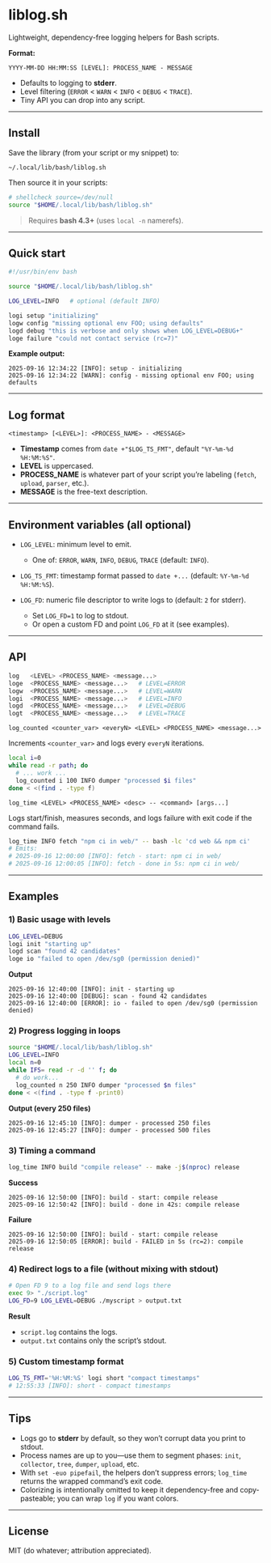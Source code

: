 # liblog.sh

Lightweight, dependency-free logging helpers for Bash scripts.

**Format:**

```
YYYY-MM-DD HH:MM:SS [LEVEL]: PROCESS_NAME - MESSAGE
```

* Defaults to logging to **stderr**.
* Level filtering (`ERROR` < `WARN` < `INFO` < `DEBUG` < `TRACE`).
* Tiny API you can drop into any script.

---

## Install

Save the library (from your script or my snippet) to:

```
~/.local/lib/bash/liblog.sh
```

Then source it in your scripts:

```bash
# shellcheck source=/dev/null
source "$HOME/.local/lib/bash/liblog.sh"
```

> Requires **bash 4.3+** (uses `local -n` namerefs).

---

## Quick start

```bash
#!/usr/bin/env bash

source "$HOME/.local/lib/bash/liblog.sh"

LOG_LEVEL=INFO   # optional (default INFO)

logi setup "initializing"
logw config "missing optional env FOO; using defaults"
logd debug "this is verbose and only shows when LOG_LEVEL=DEBUG+"
loge failure "could not contact service (rc=7)"
```

**Example output:**

```
2025-09-16 12:34:22 [INFO]: setup - initializing
2025-09-16 12:34:22 [WARN]: config - missing optional env FOO; using defaults
```

---

## Log format

```
<timestamp> [<LEVEL>]: <PROCESS_NAME> - <MESSAGE>
```

* **Timestamp** comes from `date +"$LOG_TS_FMT"`, default `"%Y-%m-%d %H:%M:%S"`.
* **LEVEL** is uppercased.
* **PROCESS\_NAME** is whatever part of your script you’re labeling (`fetch`, `upload`, `parser`, etc.).
* **MESSAGE** is the free-text description.

---

## Environment variables (all optional)

* `LOG_LEVEL`: minimum level to emit.

  * One of: `ERROR`, `WARN`, `INFO`, `DEBUG`, `TRACE` (default: `INFO`).
* `LOG_TS_FMT`: timestamp format passed to `date +...` (default: `%Y-%m-%d %H:%M:%S`).
* `LOG_FD`: numeric file descriptor to write logs to (default: `2` for stderr).

  * Set `LOG_FD=1` to log to stdout.
  * Or open a custom FD and point `LOG_FD` at it (see examples).

---

## API

```bash
log   <LEVEL> <PROCESS_NAME> <message...>
loge  <PROCESS_NAME> <message...>   # LEVEL=ERROR
logw  <PROCESS_NAME> <message...>   # LEVEL=WARN
logi  <PROCESS_NAME> <message...>   # LEVEL=INFO
logd  <PROCESS_NAME> <message...>   # LEVEL=DEBUG
logt  <PROCESS_NAME> <message...>   # LEVEL=TRACE
```

`log_counted <counter_var> <everyN> <LEVEL> <PROCESS_NAME> <message...>`

Increments `<counter_var>` and logs every `everyN` iterations.

```bash
local i=0
while read -r path; do
  # ... work ...
  log_counted i 100 INFO dumper "processed $i files"
done < <(find . -type f)
```

`log_time <LEVEL> <PROCESS_NAME> <desc> -- <command> [args...]`

Logs start/finish, measures seconds, and logs failure with exit code if the command fails.

```bash
log_time INFO fetch "npm ci in web/" -- bash -lc 'cd web && npm ci'
# Emits:
# 2025-09-16 12:00:00 [INFO]: fetch - start: npm ci in web/
# 2025-09-16 12:00:05 [INFO]: fetch - done in 5s: npm ci in web/
```

---

## Examples

### 1) Basic usage with levels

```bash
LOG_LEVEL=DEBUG
logi init "starting up"
logd scan "found 42 candidates"
loge io "failed to open /dev/sg0 (permission denied)"
```

**Output**

```
2025-09-16 12:40:00 [INFO]: init - starting up
2025-09-16 12:40:00 [DEBUG]: scan - found 42 candidates
2025-09-16 12:40:00 [ERROR]: io - failed to open /dev/sg0 (permission denied)
```

### 2) Progress logging in loops

```bash
source "$HOME/.local/lib/bash/liblog.sh"
LOG_LEVEL=INFO
local n=0
while IFS= read -r -d '' f; do
  # do work...
  log_counted n 250 INFO dumper "processed $n files"
done < <(find . -type f -print0)
```

**Output (every 250 files)**

```
2025-09-16 12:45:10 [INFO]: dumper - processed 250 files
2025-09-16 12:45:27 [INFO]: dumper - processed 500 files
```

### 3) Timing a command

```bash
log_time INFO build "compile release" -- make -j$(nproc) release
```

**Success**

```
2025-09-16 12:50:00 [INFO]: build - start: compile release
2025-09-16 12:50:42 [INFO]: build - done in 42s: compile release
```

**Failure**

```
2025-09-16 12:50:00 [INFO]: build - start: compile release
2025-09-16 12:50:05 [ERROR]: build - FAILED in 5s (rc=2): compile release
```

### 4) Redirect logs to a file (without mixing with stdout)

```bash
# Open FD 9 to a log file and send logs there
exec 9> "./script.log"
LOG_FD=9 LOG_LEVEL=DEBUG ./myscript > output.txt
```

**Result**

* `script.log` contains the logs.
* `output.txt` contains only the script’s stdout.

### 5) Custom timestamp format

```bash
LOG_TS_FMT='%H:%M:%S' logi short "compact timestamps"
# 12:55:33 [INFO]: short - compact timestamps
```

---

## Tips

* Logs go to **stderr** by default, so they won’t corrupt data you print to stdout.
* Process names are up to you—use them to segment phases: `init`, `collector`, `tree`, `dumper`, `upload`, etc.
* With `set -euo pipefail`, the helpers don’t suppress errors; `log_time` returns the wrapped command’s exit code.
* Colorizing is intentionally omitted to keep it dependency-free and copy-pasteable; you can wrap `log` if you want colors.

---

## License

MIT (do whatever; attribution appreciated).

